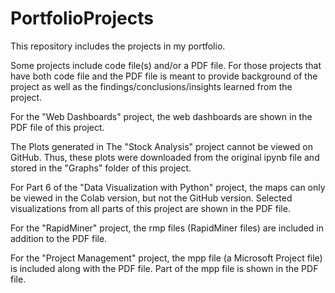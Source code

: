# PortfolioProjects
This repository includes the projects in my portfolio. 

Some projects include code file(s) and/or a PDF file. 
For those projects that have both code file and the PDF file is meant to provide background of the project 
as well as the findings/conclusions/insights learned from the project. 

For the "Web Dashboards" project, the web dashboards are shown in the PDF file of this project.

The Plots generated in The "Stock Analysis" project cannot be viewed on GitHub.
Thus, these plots were downloaded from the original ipynb file and stored in the "Graphs" folder of this project. 

For Part 6 of the "Data Visualization with Python" project, the maps can only be viewed in the Colab version, but not the GitHub version. 
Selected visualizations from all parts of this project are shown in the PDF file. 

For the "RapidMiner" project, the rmp files (RapidMiner files) are included in addition to the PDF file. 

For the "Project Management" project, the mpp file (a Microsoft Project file) is included along with the PDF file. 
Part of the mpp file is shown in the PDF file. 
